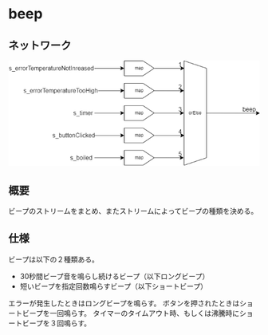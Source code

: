 # beep

## ネットワーク

![beepのネットワーク図](../images/beep.png)

## 概要

ビープのストリームをまとめ、またストリームによってビープの種類を決める。

## 仕様

ビープは以下の２種類ある。
- 30秒間ビープ音を鳴らし続けるビープ（以下ロングビープ）
- 短いビープを指定回数鳴らすビープ（以下ショートビープ）

エラーが発生したときはロングビープを鳴らす。
ボタンを押されたときはショートビープを一回鳴らす。
タイマーのタイムアウト時、もしくは沸騰時にショートビープを３回鳴らす。
